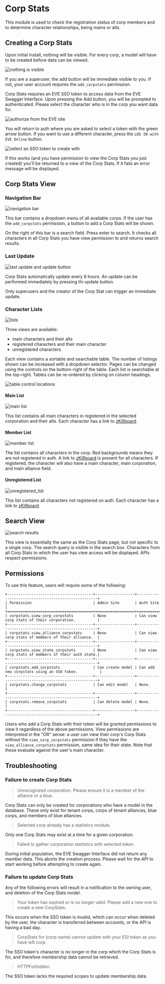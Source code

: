 # Corp Stats

This module is used to check the registration status of corp members and to determine character relationships, being mains or alts.

## Creating a Corp Stats

Upon initial install, nothing will be visible. For every corp, a model will have to be created before data can be viewed.

![nothing is visible](/_static/images/features/corpstats/blank_header.png)

If you are a superuser, the add button will be immediate visible to you. If not, your user account requires the `add_corpstats` permission.

Corp Stats requires an EVE SSO token to access data from the EVE Swagger Interface. Upon pressing the Add button, you will be prompted to authenticated. Please select the character who is in the corp you want data for.

![authorize from the EVE site](/_static/images/features/corpstats/eve_sso_authorization.png)

You will return to auth where you are asked to select a token with the green arrow button. If you want to use a different character, press the `LOG IN with EVE Online` button.

![select an SSO token to create with](/_static/images/features/corpstats/select_sso_token.png)

If this works (and you have permission to view the Corp Stats you just created) you'll be returned to a view of the Corp Stats.
If it fails an error message will be displayed.

## Corp Stats View

### Navigation Bar

![navigation bar](/_static/images/features/corpstats/navbar.png)

This bar contains a dropdown menu of all available corps. If the user has the `add_corpstats` permission, a button to add a Corp Stats will be shown.

On the right of this bar is a search field. Press enter to search. It checks all characters in all Corp Stats you have view permission to and returns search results.

### Last Update

![last update and update button](/_static/images/features/corpstats/last_update.png)

Corp Stats automatically update every 6 hours. An update can be performed immediately by pressing thi update button.

Only superusers and the creator of the Corp Stat can trigger an immediate update.

### Character Lists

![lists](/_static/images/features/corpstats/lists.png)

Three views are available:
 - main characters and their alts
 - registered characters and their main character
 - unregistered characters

Each view contains a sortable and searchable table. The number of listings shown can be increased with a dropdown selector. Pages can be changed using the controls on the bottom-right of the table. Each list is searchable at the top-right. Tables can be re-ordered by clicking on column headings.

![table control locations](/_static/images/features/corpstats/table_controls.png)

#### Main List

![main list](/_static/images/features/corpstats/main_list.png)

This list contains all main characters in registered in the selected corporation and their alts. Each character has a link to [zKillboard](https://zkillboard.com).


#### Member List

![member list](/_static/images/features/corpstats/member_list.png)

The list contains all characters in the corp. Red backgrounds means they are not registered in auth. A link to [zKillboard](https://zkillboard.com) is present for all characters.
If registered, the character will also have a main character, main corporation, and main alliance field.

#### Unregistered List

![unregistered_list](/_static/images/features/corpstats/unregistered_list.png)

This list contains all characters not registered on auth. Each character has a link to [zKillboard](https://zkillboard.com).

## Search View

![search results](/_static/images/features/corpstats/search_view.png)

This view is essentially the same as the Corp Stats page, but not specific to a single corp.
The search query is visible in the search box.
Characters from all Corp Stats to which the user has view access will be displayed. APIs respect permissions.


## Permissions

To use this feature, users will require some of the following:

```eval_rst
+---------------------------------------+------------------+----------------------------------------------------+
| Permission                            | Admin Site       | Auth Site                                          |
+=======================================+==================+====================================================+
| corpstats.view_corp_corpstats         | None             | Can view corp stats of their corporation.          |
+---------------------------------------+------------------+----------------------------------------------------+
| corpstats.view_alliance_corpstats     | None             | Can view corp stats of members of their alliance.  |
+---------------------------------------+------------------+----------------------------------------------------+
| corpstats.view_state_corpstats        | None             | Can view corp stats of members of their auth state.|
+---------------------------------------+------------------+----------------------------------------------------+
| corpstats.add_corpstats               | Can create model | Can add new corpstats using an SSO token.          |
+---------------------------------------+------------------+----------------------------------------------------+
| corpstats.change_corpstats            | Can edit model   | None.                                              |
+---------------------------------------+------------------+----------------------------------------------------+
| corpstats.remove_corpstats            | Can delete model | None.                                              |
+---------------------------------------+------------------+----------------------------------------------------+

```

Users who add a Corp Stats with their token will be granted permissions to view it regardless of the above permissions. View permissions are interpreted in the "OR" sense: a user can view their corp's Corp Stats without the `view_corp_corpstats` permission if they have the `view_alliance_corpstats` permission, same idea for their state. Note that these evaluate against the user's main character.

## Troubleshooting

### Failure to create Corp Stats

>Unrecognized corporation. Please ensure it is a member of the alliance or a blue.

Corp Stats can only be created for corporations who have a model in the database. These only exist for tenant corps,
corps of tenant alliances, blue corps, and members of blue alliances.

>Selected corp already has a statistics module.

Only one Corp Stats may exist at a time for a given corporation.

>Failed to gather corporation statistics with selected token.

During initial population, the EVE Swagger Interface did not return any member data. This aborts the creation process. Please wait for the API to start working before attempting to create again.

### Failure to update Corp Stats

Any of the following errors will result in a notification to the owning user, and deletion of the Corp Stats model.

>Your token has expired or is no longer valid. Please add a new one to create a new CorpStats.

This occurs when the SSO token is invalid, which can occur when deleted by the user, the character is transferred between accounts, or the API is having a bad day.

>CorpStats for (corp name) cannot update with your ESI token as you have left corp.

The SSO token's character is no longer in the corp which the Corp Stats is for, and therefore membership data cannot be retrieved.

>HTTPForbidden

The SSO token lacks the required scopes to update membership data.
